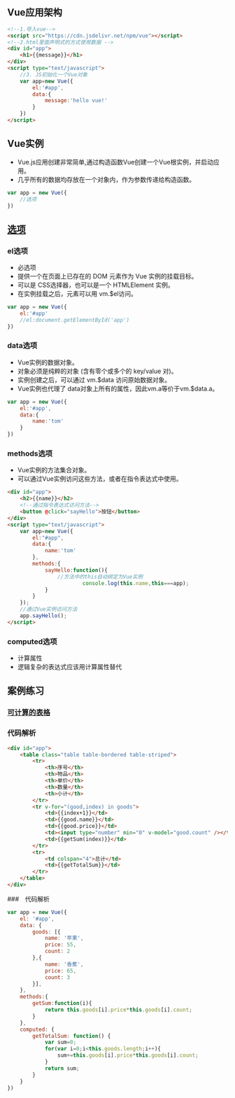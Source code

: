 ﻿## Vue应用架构
```html
<!--1.导入vue-->
<script src="https://cdn.jsdelivr.net/npm/vue"></script>
<!--2.html里面声明式的方式使用数据 -->
<div id="app">
	<h1>{{message}}</h1>
</div>
<script type="text/javascript">
	//3. JS初始化一个Vue对象
	var app=new Vue({
		el:'#app',
		data:{
			message:'hello vue!'
		}
	})
</script>
```



## Vue实例

- Vue.js应用创建非常简单,通过构造函数Vue创建一个Vue根实例，并启动应用。 
- 几乎所有的数据均存放在一个对象内，作为参数传递给构造函数。

```js
var app = new Vue({
	//选项
})
```



## [选项](https://cn.vuejs.org/v2/api/#%E9%80%89%E9%A1%B9-DOM)


### el选项

- 必选项
- 提供一个在页面上已存在的 DOM 元素作为 Vue 实例的挂载目标。
- 可以是 CSS选择器，也可以是一个 HTMLElement 实例。
- 在实例挂载之后，元素可以用 vm.$el访问。

```js
var app = new Vue({
	el:'#app'
	//el:document.getElementById('app')	
})
```


### data选项

- Vue实例的数据对象。
- 对象必须是纯粹的对象 (含有零个或多个的 key/value 对)。
- 实例创建之后，可以通过 vm.$data 访问原始数据对象。
- Vue实例也代理了 data对象上所有的属性，因此vm.a等价于vm.$data.a。

```js
var app = new Vue({
	el:'#app',
	data:{
		name:'tom'
	}
})
```


### methods选项

- Vue实例的方法集合对象。
- 可以通过Vue实例访问这些方法，或者在指令表达式中使用。

```html
<div id="app">
	<h2>{{name}}</h2>
	<!--通过指令表达式访问方法-->
	<button @click="sayHello">按钮</button>
</div>
<script type="text/javascript">
	var app=new Vue({
		el:"#app",
		data:{
			name:'tom'
		},
		methods:{
			sayHello:function(){
				//方法中的this自动绑定为Vue实例
						console.log(this.name,this===app);
			}
		}
	});
	//通过Vue实例访问方法
	app.sayHello();
</script>
```


### computed选项

- 计算属性
- 逻辑复杂的表达式应该用计算属性替代




## 案例练习


### [可计算的表格](//bestace.github.io/interaction/demos/02/02table.html)


### 代码解析

```html
<div id="app">
	<table class="table table-bordered table-striped">
		<tr>
			<th>序号</th>
			<th>物品</th>
			<th>单价</th>
			<th>数量</th>
			<th>小计</th>
		</tr>
		<tr v-for="(good,index) in goods">
			<td>{{index+1}}</td>
			<td>{{good.name}}</td>
			<td>{{good.price}}</td>
			<td><input type="number" min="0" v-model="good.count" /></td>
			<td>{{getSum(index)}}</td>
		</tr>
		<tr>
			<td colspan="4">总计</td>
			<td>{{getTotalSum}}</td>
		</tr>
	</table>
</div>
```


###　代码解析

```js
var app = new Vue({
	el: '#app',
	data: {
		goods: [{
			name: '苹果',
			price: 55,
			count: 2
		},{
			name: '香蕉',
			price: 65,
			count: 3
		}],
	},
	methods:{
		getSum:function(i){
			return this.goods[i].price*this.goods[i].count;
		}
	},
	computed: {
		getTotalSum: function() {
			var sum=0;
			for(var i=0;i<this.goods.length;i++){
				sum+=this.goods[i].price*this.goods[i].count;
			}
			return sum;
		}
	}
})
```
